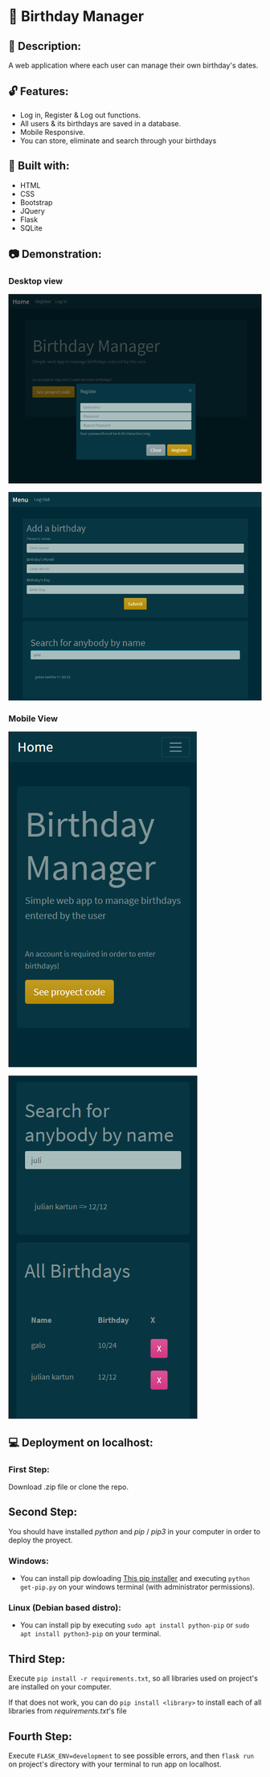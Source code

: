 # :birthday: Birthday Manager

## :raised_hands: Description:

A web application where each user can manage their own birthday's dates.

## :unlock: Features:

  - Log in, Register & Log out functions.
  - All users & its birthdays are saved in a database.
  - Mobile Responsive.
  - You can store, eliminate and search through your birthdays

## :wrench: Built with:

  - HTML
  - CSS
  - Bootstrap
  - JQuery
  - Flask
  - SQLite


## :camera: Demonstration:

### Desktop view

![register](https://github.com/galobponce/birthday-manager/blob/main/static/images/register.desktop.png)

![menu](https://github.com/galobponce/birthday-manager/blob/main/static/images/menu-dekstop.png)

### Mobile View

![homepage](https://github.com/galobponce/birthday-manager/blob/main/static/images/homepage-mobile.png)

![search](https://github.com/galobponce/birthday-manager/blob/main/static/images/search-mobile.png)

## :computer: Deployment on localhost:

  ### First Step:

  Download .zip file or clone the repo.

  ## Second Step:

  You should have installed _python_ and _pip_ / _pip3_ in your computer in order to deploy the proyect.
  
   ### Windows:
  
   - You can install pip dowloading [This pip installer](https://bootstrap.pypa.io/get-pip.py) and executing `python get-pip.py` on your windows terminal (with administrator permissions).
  
   ### Linux (Debian based distro):
  
   - You can install pip by executing `sudo apt install python-pip` or `sudo apt install python3-pip` on your terminal.
     
  ## Third Step:
  
  Execute `pip install -r requirements.txt`, so all libraries used on project's are installed on your computer.
  
  If that does not work, you can do `pip install <library>` to install each of all libraries from _requirements.txt_'s file
  
  ## Fourth Step:
  
  Execute `FLASK_ENV=development` to see possible errors, and then `flask run` on project's directory with your terminal to run app on localhost.
